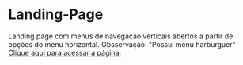 # Landing-Page
Landing page com menus de navegação verticais abertos a partir de opções do menu horizontal.
Obsservação: "Possui menu harburguer"
[Clique aqui para acessar a página: ](https://marinsantos.github.io/Landng-Page/)
